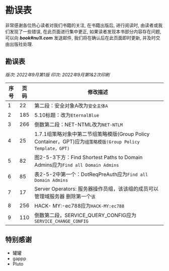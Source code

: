 # 勘误表

非常感谢各位热心读者对我们书籍的关注, 在书籍出版后, 进行阅读时, 由读者或我们发现了一些错误, 在此页面进行集中更正, 如果读者发现本书部分内容存在问题, 可以向 ***book#nu1l.com*** 发送邮件, 我们将在确认后在此页面即时更新, 并及时交由出版社处理.

## 勘误表

*版次: 2022年9月第1版 印次: 2022年9月第1&2次印刷*

| 序号 | 页码   | 修改描述                                                                                      |
| -- | ---- | -----------------------------------------------------------------------------------------                                                       |
| 1  | 22 | 第二段：安全对象A改为`安全主体A`                                 |
| 2  | 185 | 5.10标题：改为`EternalBlue`                                    |
| 3  | 266 | 倒数第二段：NET-NTML改为`NET-NTLM`                              |
| 4  | 25 | 1.7.1组策略对象中第二节组策略模版(Group Policy Container，GPT)应为`组策略模版(Group Policy Template，GPT)`                             |
| 5  | 82 | 图2-5-3下方：Find Shortest Paths to Domain Admins应为`Find all Domain Admins`                             |
| 6  | 85 | 表2-5-2中第一个：DotReqPreAuth应为`Find all Domain Admins`                             |
| 7  | 17 | Server Operators: 服务器操作员组，该该组的成员可以管理域服务器 删除第一个`该`                             |
| 8  | 256 | HACK- MY:-ec788应为`HACK-MY:ec788`                            |
| 9  | 110 | 倒数第二段，SERVICE_QUERY_CONFIG应为`SERVICE_CHANGE_CONFIG`                            |

## 特别感谢
- 罐罐
- gappp
- Pluto
